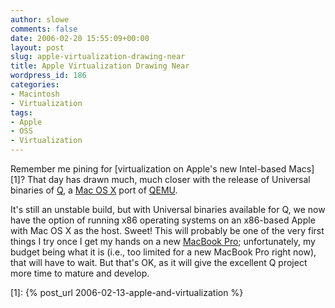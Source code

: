 ```yaml
---
author: slowe
comments: false
date: 2006-02-20 15:55:09+00:00
layout: post
slug: apple-virtualization-drawing-near
title: Apple Virtualization Drawing Near
wordpress_id: 186
categories:
- Macintosh
- Virtualization
tags:
- Apple
- OSS
- Virtualization
---
```


Remember me pining for [virtualization on Apple's new Intel-based Macs][1]? That day has drawn much, much closer with the release of Universal binaries of [Q](http://www.kberg.ch/q/index.php), a [Mac OS X](http://www.apple.com/macosx/) port of [QEMU](http://www.qemu.org/).

It's still an unstable build, but with Universal binaries available for Q, we now have the option of running x86 operating systems on an x86-based Apple with Mac OS X as the host. Sweet! This will probably be one of the very first things I try once I get my hands on a new [MacBook Pro](http://www.apple.com/macbookpro/); unfortunately, my budget being what it is (i.e., too limited for a new MacBook Pro right now), that will have to wait. But that's OK, as it will give the excellent Q project more time to mature and develop.

[1]: {% post_url 2006-02-13-apple-and-virtualization %}

